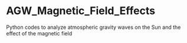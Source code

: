 # AGW_Magnetic_Field_Effects
Python codes to analyze atmospheric gravity waves on the Sun and the effect of the magnetic field
